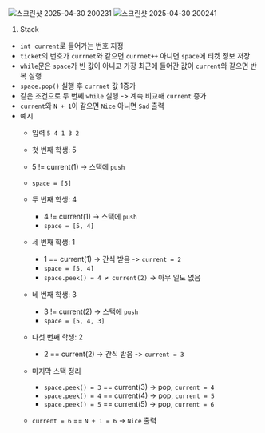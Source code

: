 ![스크린샷 2025-04-30 200231](https://github.com/user-attachments/assets/e99e425d-2bf4-4503-91a3-ba58e1011550)
![스크린샷 2025-04-30 200241](https://github.com/user-attachments/assets/aa8596d8-ab26-4af2-804f-69d178cc4268)

1. Stack
- `int current`로 들어가는 번호 지정
- `ticket`의 번호가 `currnet`와 같으면 `currnet++` 아니면 `space`에 티켓 정보 저장
- `while`문은 `space`가 빈 값이 아니고 가장 최근에 들어간 값이 `current`와 같으면 반복 실행
- `space.pop()` 실행 후 `currnet` 값 1증가
- 같은 조건으로 두 번쩨 `while` 실행 -> 계속 비교해 `current` 증가
- `current`와 `N + 1`이 같으면 `Nice` 아니면 `Sad` 출력
- 예시
  - 입력 `5 4 1 3 2`
  - 첫 번째 학생: 5
  - 5 != current(1) -> 스택에 `push`
  - `space = [5]`


  - 두 번째 학생: 4
    - 4 != current(1) -> 스택에 `push`
    - `space = [5, 4]`


  - 세 번째 학생: 1
    - 1 == current(1) -> 간식 받음 -> `current = 2`
    - `space = [5, 4]`
    - `space.peek() = 4 ≠ current(2)` → 아무 일도 없음


  - 네 번째 학생: 3
    - 3 != current(2) -> 스택에 `push`
    - `space = [5, 4, 3]`


  - 다섯 번째 학생: 2
    - 2 == current(2) -> 간식 받음 -> `current = 3`

  - 마지막 스택 정리
    - `space.peek() = 3` == current(3) -> pop, `current = 4`
    - `space.peek() = 4` == current(4) -> pop, `current = 5`
    - `space.peek() = 5` == current(5) -> pop, `current = 6`


  - `current = 6` == `N + 1 = 6` -> `Nice` 출력